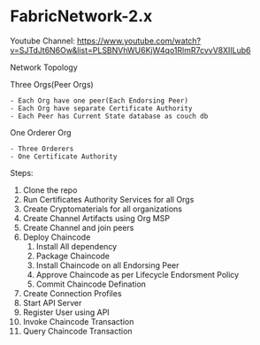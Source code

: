 # FabricNetwork-2.x

Youtube Channel: https://www.youtube.com/watch?v=SJTdJt6N6Ow&list=PLSBNVhWU6KjW4qo1RlmR7cvvV8XIILub6

Network Topology

Three Orgs(Peer Orgs)

    - Each Org have one peer(Each Endorsing Peer)
    - Each Org have separate Certificate Authority
    - Each Peer has Current State database as couch db

One Orderer Org

    - Three Orderers
    - One Certificate Authority

Steps:

1. Clone the repo
2. Run Certificates Authority Services for all Orgs
3. Create Cryptomaterials for all organizations
4. Create Channel Artifacts using Org MSP
5. Create Channel and join peers
6. Deploy Chaincode
   1. Install All dependency
   2. Package Chaincode
   3. Install Chaincode on all Endorsing Peer
   4. Approve Chaincode as per Lifecycle Endorsment Policy
   5. Commit Chaincode Defination
7. Create Connection Profiles
8. Start API Server
9. Register User using API
10. Invoke Chaincode Transaction
11. Query Chaincode Transaction
